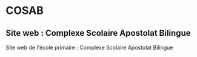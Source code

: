 # COSAB

## Site web : Complexe Scolaire Apostolat Bilingue

Site web de l'école primaire : Complexe Scolaire Apostolat Bilingue